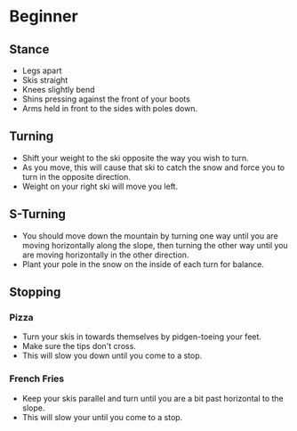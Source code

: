# Beginner
## Stance
* Legs apart
* Skis straight
* Knees slightly bend
* Shins pressing against the front of your boots
* Arms held in front to the sides with poles down.

## Turning
* Shift your weight to the ski opposite the way you wish to turn.
* As you move, this will cause that ski to catch the snow and force you to turn in the opposite direction.
* Weight on your right ski will move you left.

## S-Turning
* You should move down the mountain by turning one way until you are moving horizontally along the slope, then turning the other way until you are moving horizontally in the other direction.
* Plant your pole in the snow on the inside of each turn for balance.

## Stopping
### Pizza
* Turn your skis in towards themselves by pidgen-toeing your feet.
* Make sure the tips don't cross.
* This will slow you down until you come to a stop.
### French Fries
* Keep your skis parallel and turn until you are a bit past horizontal to the slope.
* This will slow your until you come to a stop.